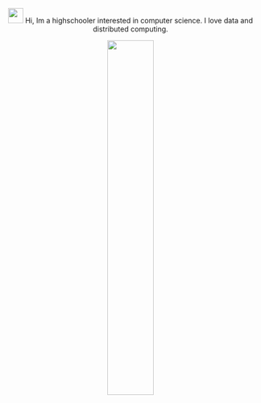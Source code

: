 <div align="center">
  
  
  <img src="https://user-images.githubusercontent.com/42378118/110234147-e3259600-7f4e-11eb-95be-0c4047144dea.gif" width="30"> Hi, Im a highschooler interested in computer science.
  I love data and distributed computing.
  
  <!-- <img align="center" width="50%" src="https://github-readme-stats.vercel.app/api?username=Divkov575&theme=radical&layout=compact&count_private=true" >  -->
  
  

 <img align="center" width="42.5%" src="https://github-readme-stats.vercel.app/api/top-langs/?username=Divkov575&layout=compact&theme=radical" >

  
</div>

